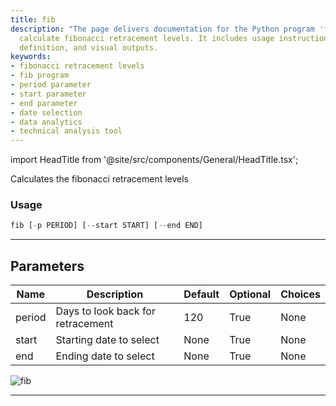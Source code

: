 ```yaml
---
title: fib
description: "The page delivers documentation for the Python program 'fib', used to"
  calculate fibonacci retracement levels. It includes usage instructions, parameters
  definition, and visual outputs.
keywords:
- fibonacci retracement levels
- fib program
- period parameter
- start parameter
- end parameter
- date selection
- data analytics
- technical analysis tool
---
```


import HeadTitle from '@site/src/components/General/HeadTitle.tsx';

<HeadTitle title="stocks/ta/fib - Reference | OpenBB Terminal Docs" />

Calculates the fibonacci retracement levels

### Usage

```python
fib [-p PERIOD] [--start START] [--end END]
```

---

## Parameters

| Name | Description | Default | Optional | Choices |
| ---- | ----------- | ------- | -------- | ------- |
| period | Days to look back for retracement | 120 | True | None |
| start | Starting date to select | None | True | None |
| end | Ending date to select | None | True | None |

![fib](https://user-images.githubusercontent.com/46355364/154310727-81a1eab3-5565-42c7-8b47-4f80288dd700.png)

---
